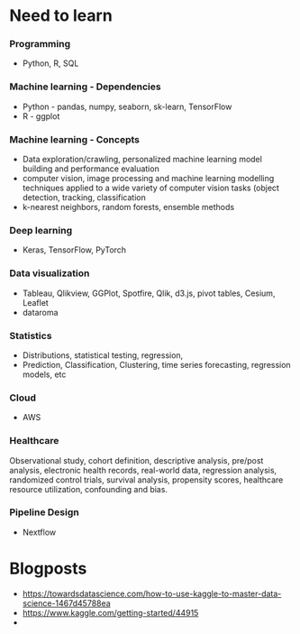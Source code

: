 # Need to learn

### Programming
* Python, R, SQL

### Machine learning - Dependencies

* Python - pandas, numpy, seaborn, sk-learn, TensorFlow 
* R - ggplot

### Machine learning - Concepts

* Data exploration/crawling, personalized machine learning model building and performance evaluation
* computer vision, image processing and machine learning modelling techniques applied to a wide variety of computer vision tasks (object detection, tracking, classification
* k-nearest neighbors, random forests, ensemble methods

### Deep learning 
* Keras, TensorFlow, PyTorch

### Data visualization
* Tableau, Qlikview, GGPlot, Spotfire, Qlik, d3.js, pivot tables, Cesium, Leaflet
* dataroma

### Statistics
* Distributions, statistical testing, regression,
* Prediction, Classification, Clustering, time series forecasting, regression models, etc

### Cloud
* AWS

### Healthcare
Observational study, cohort definition, descriptive analysis, pre/post analysis, electronic health records, real-world data, regression analysis, randomized control trials, survival analysis, propensity scores, healthcare resource utilization, confounding and bias.

### Pipeline Design
* Nextflow

# Blogposts
* https://towardsdatascience.com/how-to-use-kaggle-to-master-data-science-1467d45788ea
* https://www.kaggle.com/getting-started/44915
* 

